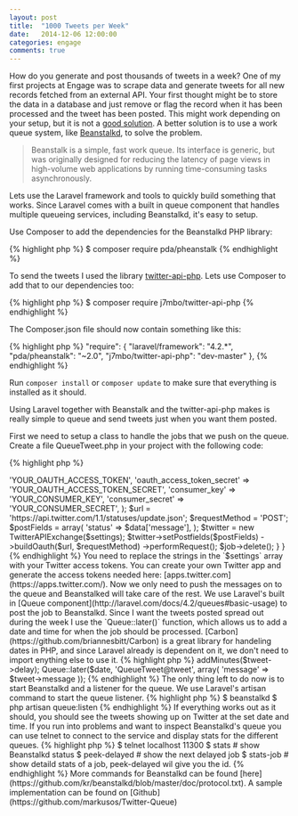 ```yaml
---
layout: post
title:  "1000 Tweets per Week"
date:   2014-12-06 12:00:00
categories: engage
comments: true
---
```


How do you generate and post thousands of tweets in a week? One of my first projects at Engage was to scrape data and generate tweets for all new records fetched from an external API. Your first thought might be to store the data in a database and just remove or flag the record when it has been processed and the tweet has been posted. This might work depending on your setup, but it is not a [good solution](http://programmers.stackexchange.com/questions/231410/why-database-as-queue-so-bad). A better solution is to use a work queue system, like [Beanstalkd](http://kr.github.io/beanstalkd/), to solve the problem.

> Beanstalk is a simple, fast work queue.
> Its interface is generic, but was originally designed for reducing the latency of page views in high-volume web applications by running time-consuming tasks asynchronously.

Lets use the Laravel framework and tools to quickly build something that works. Since Laravel comes with a built in queue component that handles multiple queueing services, including Beanstalkd, it's easy to setup.

Use Composer to add the dependencies for the Beanstalkd PHP library:

{% highlight php %}
$ composer require pda/pheanstalk
{% endhighlight %}

To send the tweets I used the library [twitter-api-php](https://github.com/J7mbo/twitter-api-php). Lets use Composer to add that to our dependencies too:

{% highlight php %}
$ composer require j7mbo/twitter-api-php
{% endhighlight %}

The Composer.json file should now contain something like this:

{% highlight php %}
"require": {
	"laravel/framework": "4.2.*",
	"pda/pheanstalk": "~2.0",
	"j7mbo/twitter-api-php": "dev-master"
  },
{% endhighlight %}

Run `composer install` or `composer update` to make sure that everything is installed as it should.

Using Laravel together with Beanstalk and the twitter-api-php makes is really simple to queue and send tweets just when you want them posted.

First we need to setup a class to handle the jobs that we push on the queue. Create a file QueueTweet.php in your project with the following code:

{% highlight php %}
<?php

class QueueTweet {

  public function tweet($job, $data)
  {
	$settings = array(
	  'oauth_access_token' => 'YOUR_OAUTH_ACCESS_TOKEN',
	  'oauth_access_token_secret' => 'YOUR_OAUTH_ACCESS_TOKEN_SECRET',
	  'consumer_key' => 'YOUR_CONSUMER_KEY',
	  'consumer_secret' => 'YOUR_CONSUMER_SECRET',
	);

	$url = 'https://api.twitter.com/1.1/statuses/update.json';
	$requestMethod = 'POST';

	$postFields = array(
	  'status' => $data['message'],
	);

	$twitter = new TwitterAPIExchange($settings);

	$twitter->setPostfields($postFields)
	  ->buildOauth($url, $requestMethod)
	  ->performRequest();

	$job->delete();
  }
}
{% endhighlight %}

You need to replace the strings in the `$settings` array with your Twitter access tokens. You can create your own Twitter app and generate the access tokens needed here: [apps.twitter.com](https://apps.twitter.com/).

Now we only need to push the messages on to the queue and Beanstalked will take care of the rest.

We use Laravel's built in [Queue component](http://laravel.com/docs/4.2/queues#basic-usage)  to post the job to Beanstalkd. Since I want the tweets posted spread out during the week I use the `Queue::later()` function, which allows us to add a date and time for when the job should be processed. [Carbon](https://github.com/briannesbitt/Carbon) is a great library for handeling dates in PHP, and since Laravel already is dependent on it, we don't need to import enything else to use it.

{% highlight php %}
<?php

$date = Carbon::now()->addMinutes($tweet->delay);
Queue::later($date, 'QueueTweet@tweet',
  array(
	'message' => $tweet->message
  ));
{% endhighlight %}

The only thing left to do now is to start Beanstalkd and a listener for the queue. We use Laravel's artisan command to start the queue listener.

{% highlight php %}
$ beanstalkd
$ php artisan queue:listen
{% endhighlight %}

If everything works out as it should, you should see the tweets showing up on Twitter at the set date and time.

If you run into problems and want to inspect Beanstalkd's queue you can use telnet to connect to the service and display stats for the different queues.

{% highlight php %}
$ telnet localhost 11300
$ stats			# show Beanstalkd status
$ peek-delayed 		# show the next delayed job
$ stats-job <id>	# show detaild stats of a job, peek-delayed wil give you the id.
{% endhighlight %}

More commands for Beanstalkd can be found [here](https://github.com/kr/beanstalkd/blob/master/doc/protocol.txt).

A sample implementation can be found on [Github](https://github.com/markusos/Twitter-Queue)
